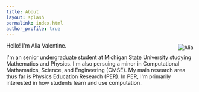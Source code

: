 ```yaml
---
title: About
layout: splash
permalink: index.html
author_profile: true
---
```


<img style="float: right; padding: 5px 5px 5px 5px;" align="left" src="./assets/img/av_1.jpg" alt="Alia"/>


Hello! I'm Alia Valentine.

I'm an senior undergraduate student at Michigan State University studying Mathematics and Physics. I'm also persuing a minor in Computational Mathamatics, Science, and Engineering (CMSE). My main research area thus far is Physics Education Research (PER). In PER, I'm primarily interested in how students learn and use computation.
